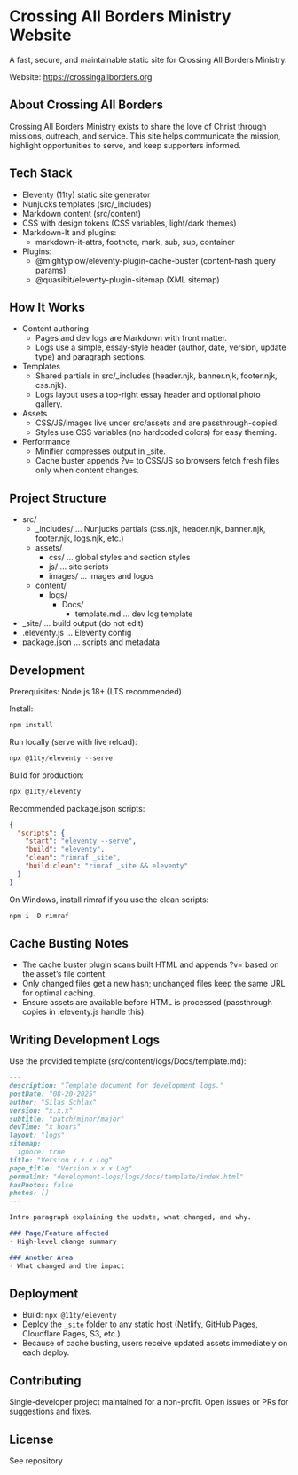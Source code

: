 # Crossing All Borders Ministry Website

A fast, secure, and maintainable static site for Crossing All Borders Ministry.

Website: https://crossingallborders.org

## About Crossing All Borders

Crossing All Borders Ministry exists to share the love of Christ through missions, outreach, and service. This site helps communicate the mission, highlight opportunities to serve, and keep supporters informed.

## Tech Stack

- Eleventy (11ty) static site generator
- Nunjucks templates (src/_includes)
- Markdown content (src/content)
- CSS with design tokens (CSS variables, light/dark themes)
- Markdown-It and plugins:
  - markdown-it-attrs, footnote, mark, sub, sup, container
- Plugins:
  - @mightyplow/eleventy-plugin-cache-buster (content-hash query params)
  - @quasibit/eleventy-plugin-sitemap (XML sitemap)

## How It Works

- Content authoring
  - Pages and dev logs are Markdown with front matter.
  - Logs use a simple, essay-style header (author, date, version, update type) and paragraph sections.
- Templates
  - Shared partials in src/_includes (header.njk, banner.njk, footer.njk, css.njk).
  - Logs layout uses a top-right essay header and optional photo gallery.
- Assets
  - CSS/JS/images live under src/assets and are passthrough-copied.
  - Styles use CSS variables (no hardcoded colors) for easy theming.
- Performance
  - Minifier compresses output in _site.
  - Cache buster appends ?v=<hash> to CSS/JS so browsers fetch fresh files only when content changes.

## Project Structure

- src/
  - _includes/ … Nunjucks partials (css.njk, header.njk, banner.njk, footer.njk, logs.njk, etc.)
  - assets/
    - css/ … global styles and section styles
    - js/ … site scripts
    - images/ … images and logos
  - content/
    - logs/
      - Docs/
        - template.md … dev log template
- _site/ … build output (do not edit)
- .eleventy.js … Eleventy config
- package.json … scripts and metadata

## Development

Prerequisites: Node.js 18+ (LTS recommended)

Install:
```powershell
npm install
```

Run locally (serve with live reload):
```powershell
npx @11ty/eleventy --serve
```

Build for production:
```powershell
npx @11ty/eleventy
```

Recommended package.json scripts:
```json
{
  "scripts": {
    "start": "eleventy --serve",
    "build": "eleventy",
    "clean": "rimraf _site",
    "build:clean": "rimraf _site && eleventy"
  }
}
```

On Windows, install rimraf if you use the clean scripts:
```powershell
npm i -D rimraf
```

## Cache Busting Notes

- The cache buster plugin scans built HTML and appends ?v=<md5> based on the asset’s file content.
- Only changed files get a new hash; unchanged files keep the same URL for optimal caching.
- Ensure assets are available before HTML is processed (passthrough copies in .eleventy.js handle this).


## Writing Development Logs

Use the provided template (src/content/logs/Docs/template.md):

```markdown
---
description: "Template document for development logs."
postDate: "08-20-2025"
author: "Silas Schlax"
version: "x.x.x"
subtitle: "patch/minor/major"
devTime: "x hours"
layout: "logs"
sitemap:
  ignore: true
title: "Version x.x.x Log"
page_title: "Version x.x.x Log"
permalink: "development-logs/logs/docs/template/index.html"
hasPhotos: false
photos: []
---

Intro paragraph explaining the update, what changed, and why.

### Page/Feature affected
- High-level change summary

### Another Area
- What changed and the impact
```


## Deployment

- Build: `npx @11ty/eleventy`
- Deploy the `_site` folder to any static host (Netlify, GitHub Pages, Cloudflare Pages, S3, etc.).
- Because of cache busting, users receive updated assets immediately on each deploy.

## Contributing

Single-developer project maintained for a non-profit. Open issues or PRs for suggestions and fixes.

## License

See repository